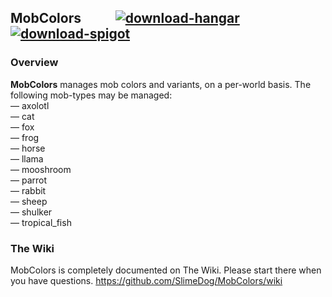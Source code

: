 ## MobColors &nbsp; &nbsp; &nbsp; &nbsp; &nbsp; <a href="https://hangar.papermc.io/SlimeDog/MobColors">![download-hangar](https://user-images.githubusercontent.com/17748923/227314671-471467da-7bf9-4186-ac1b-94332b62c796.png)</a> <a href="https://www.spigotmc.org/resources/96771/">![download-spigot](https://user-images.githubusercontent.com/17748923/227314677-6cf2244d-aaa1-4366-85d7-3d92c8834360.png)</a>

### Overview

**MobColors** manages mob colors and variants, on a per-world basis. The following mob-types may be managed:<br>
&mdash; axolotl<br>
&mdash; cat<br>
&mdash; fox<br>
&mdash; frog<br>
&mdash; horse<br>
&mdash; llama<br>
&mdash; mooshroom<br>
&mdash; parrot<br>
&mdash; rabbit<br>
&mdash; sheep<br>
&mdash; shulker<br>
&mdash; tropical_fish<br>

### The Wiki

MobColors is completely documented on The Wiki. Please start there when you have questions. https://github.com/SlimeDog/MobColors/wiki
